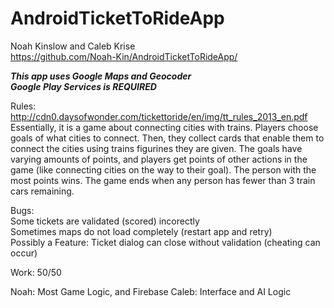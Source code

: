 # AndroidTicketToRideApp
Noah Kinslow and Caleb Krise  
https://github.com/Noah-Kin/AndroidTicketToRideApp/

***This app uses Google Maps and Geocoder***  
***Google Play Services is REQUIRED***

Rules:
http://cdn0.daysofwonder.com/tickettoride/en/img/tt_rules_2013_en.pdf
Essentially, it is a game about connecting cities with trains. Players choose goals of what cities to connect. Then, they collect cards that enable them to connect the cities using trains figurines they are given. The goals have varying amounts of points, and players get points of other actions in the game (like connecting cities on the way to their goal). The person with the most points wins. The game ends when any person has fewer than 3 train cars remaining.

Bugs:  
Some tickets are validated (scored) incorectly  
Sometimes maps do not load completely (restart app and retry)  
Possibly a Feature: Ticket dialog can close without validation (cheating can occur)

Work: 50/50

Noah: Most Game Logic, and Firebase
Caleb: Interface and AI Logic
